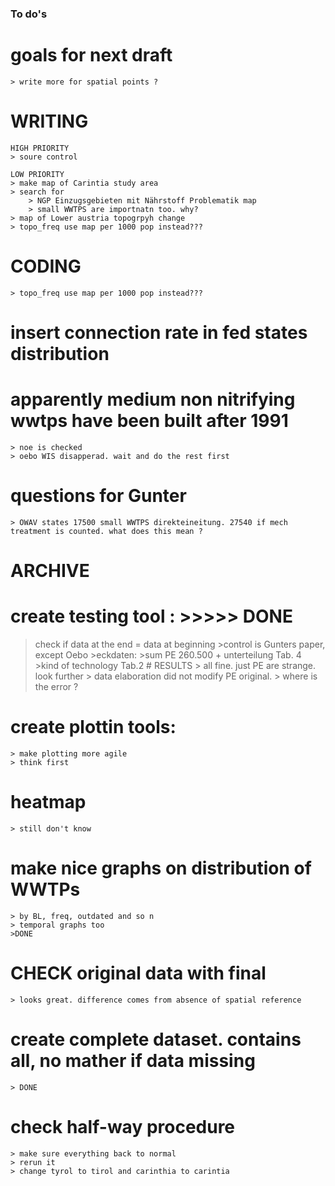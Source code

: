 ### To do's

# goals for next draft
    > write more for spatial points ?


# WRITING 
    HIGH PRIORITY
    > soure control

    LOW PRIORITY
    > make map of Carintia study area
    > search for 
        > NGP Einzugsgebieten mit Nährstoff Problematik map
        > small WWTPS are importnatn too. why?
    > map of Lower austria topogrpyh change
    > topo_freq use map per 1000 pop instead???

# CODING
    > topo_freq use map per 1000 pop instead???
    


# insert connection rate in fed states distribution


# apparently medium non nitrifying wwtps have been built after 1991
    > noe is checked
    > oebo WIS disapperad. wait and do the rest first

# questions for Gunter
    > OWAV states 17500 small WWTPS direkteineitung. 27540 if mech treatment is counted. what does this mean ?


# ARCHIVE
# create testing tool : >>>>> DONE
>check if data at the end = data at beginning
    >control is Gunters paper, except Oebo
    >eckdaten:
        >sum PE 260.500 + unterteilung Tab. 4
        >kind of technology Tab.2
    # RESULTS
        > all fine. just PE are strange. look further
        > data elaboration did not modify PE original. 
        > where is the error ? 

# create plottin tools:
    > make plotting more agile
    > think first
# heatmap
    > still don't know
# make nice graphs on distribution of WWTPs 
    > by BL, freq, outdated and so n
    > temporal graphs too
    >DONE

# CHECK original data with final
    > looks great. difference comes from absence of spatial reference

# create complete dataset. contains all, no mather if data missing 
    > DONE
# check half-way procedure 
    > make sure everything back to normal
    > rerun it 
    > change tyrol to tirol and carinthia to carintia
